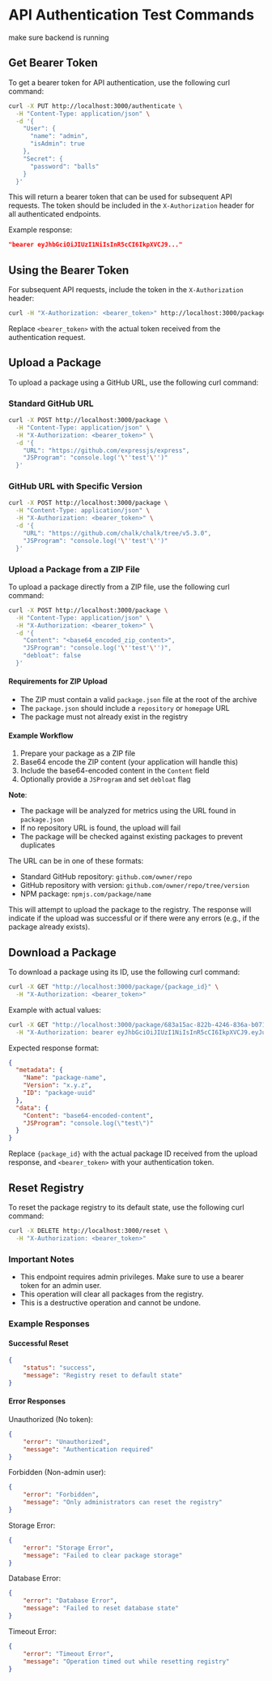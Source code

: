 # API Authentication Test Commands
make sure backend is running
## Get Bearer Token
To get a bearer token for API authentication, use the following curl command:

```bash
curl -X PUT http://localhost:3000/authenticate \
  -H "Content-Type: application/json" \
  -d '{
    "User": {
      "name": "admin",
      "isAdmin": true
    },
    "Secret": {
      "password": "balls"
    }
  }'
```

This will return a bearer token that can be used for subsequent API requests. The token should be included in the `X-Authorization` header for all authenticated endpoints.

Example response:
```json
"bearer eyJhbGciOiJIUzI1NiIsInR5cCI6IkpXVCJ9..."
```

## Using the Bearer Token
For subsequent API requests, include the token in the `X-Authorization` header:

```bash
curl -H "X-Authorization: <bearer_token>" http://localhost:3000/package/{id}
```

Replace `<bearer_token>` with the actual token received from the authentication request.

## Upload a Package
To upload a package using a GitHub URL, use the following curl command:

### Standard GitHub URL
```bash
curl -X POST http://localhost:3000/package \
  -H "Content-Type: application/json" \
  -H "X-Authorization: <bearer_token>" \
  -d '{
    "URL": "https://github.com/expressjs/express",
    "JSProgram": "console.log('\''test'\'')"
  }'
```

### GitHub URL with Specific Version
```bash
curl -X POST http://localhost:3000/package \
  -H "Content-Type: application/json" \
  -H "X-Authorization: <bearer_token>" \
  -d '{
    "URL": "https://github.com/chalk/chalk/tree/v5.3.0",
    "JSProgram": "console.log('\''test'\'')"
  }'
```

### Upload a Package from a ZIP File
To upload a package directly from a ZIP file, use the following curl command:

```bash
curl -X POST http://localhost:3000/package \
  -H "Content-Type: application/json" \
  -H "X-Authorization: <bearer_token>" \
  -d '{
    "Content": "<base64_encoded_zip_content>",
    "JSProgram": "console.log('\''test'\'')",
    "debloat": false
  }'
```

#### Requirements for ZIP Upload
- The ZIP must contain a valid `package.json` file at the root of the archive
- The `package.json` should include a `repository` or `homepage` URL
- The package must not already exist in the registry

#### Example Workflow
1. Prepare your package as a ZIP file
2. Base64 encode the ZIP content (your application will handle this)
3. Include the base64-encoded content in the `Content` field
4. Optionally provide a `JSProgram` and set `debloat` flag

**Note**: 
- The package will be analyzed for metrics using the URL found in `package.json`
- If no repository URL is found, the upload will fail
- The package will be checked against existing packages to prevent duplicates

The URL can be in one of these formats:
- Standard GitHub repository: `github.com/owner/repo`
- GitHub repository with version: `github.com/owner/repo/tree/version`
- NPM package: `npmjs.com/package/name` 


This will attempt to upload the package to the registry. The response will indicate if the upload was successful or if there were any errors (e.g., if the package already exists).

## Download a Package
To download a package using its ID, use the following curl command:

```bash
curl -X GET "http://localhost:3000/package/{package_id}" \
  -H "X-Authorization: <bearer_token>"
```

Example with actual values:
```bash
curl -X GET "http://localhost:3000/package/683a15ac-822b-4246-836a-b071369117f6" \
  -H "X-Authorization: bearer eyJhbGciOiJIUzI1NiIsInR5cCI6IkpXVCJ9.eyJuYW1lIjoiYWRtaW4iLCJpc0FkbWluIjp0cnVlLCJpYXQiOjE3MzMzNTk1MDMsImV4cCI6MTczMzQ0NTkwM30.k6kwq73nMW3cK5IjveHB0094h-GBjVDQqywwseJfXLI"
```

Expected response format:
```json
{
  "metadata": {
    "Name": "package-name",
    "Version": "x.y.z",
    "ID": "package-uuid"
  },
  "data": {
    "Content": "base64-encoded-content",
    "JSProgram": "console.log(\"test\")"
  }
}
```

Replace `{package_id}` with the actual package ID received from the upload response, and `<bearer_token>` with your authentication token.

## Reset Registry
To reset the package registry to its default state, use the following curl command:

```bash
curl -X DELETE http://localhost:3000/reset \
  -H "X-Authorization: <bearer_token>"
```

### Important Notes
- This endpoint requires admin privileges. Make sure to use a bearer token for an admin user.
- This operation will clear all packages from the registry.
- This is a destructive operation and cannot be undone.

### Example Responses

#### Successful Reset
```json
{
    "status": "success",
    "message": "Registry reset to default state"
}
```

#### Error Responses

Unauthorized (No token):
```json
{
    "error": "Unauthorized",
    "message": "Authentication required"
}
```

Forbidden (Non-admin user):
```json
{
    "error": "Forbidden",
    "message": "Only administrators can reset the registry"
}
```

Storage Error:
```json
{
    "error": "Storage Error",
    "message": "Failed to clear package storage"
}
```

Database Error:
```json
{
    "error": "Database Error",
    "message": "Failed to reset database state"
}
```

Timeout Error:
```json
{
    "error": "Timeout Error",
    "message": "Operation timed out while resetting registry"
}

